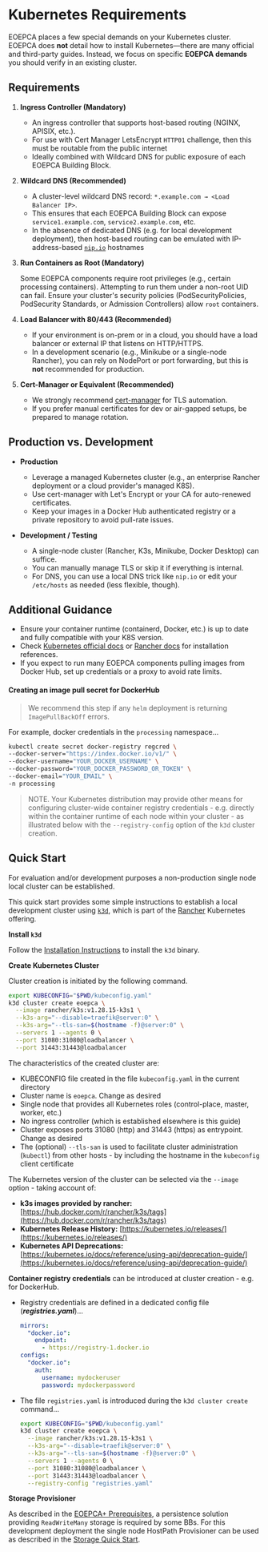 # Kubernetes Requirements

EOEPCA places a few special demands on your Kubernetes cluster. EOEPCA does **not** detail how to install Kubernetes—there are many official and third-party guides. Instead, we focus on specific **EOEPCA demands** you should verify in an existing cluster.

## Requirements

1. **Ingress Controller (Mandatory)**

    - An ingress controller that supports host-based routing (NGINX, APISIX, etc.).
    - For use with Cert Manager LetsEncrypt `HTTP01` challenge, then this must be routable from the public internet
    - Ideally combined with Wildcard DNS for public exposure of each EOEPCA Building Block.

2. **Wildcard DNS (Recommended)**

    - A cluster-level wildcard DNS record: `*.example.com → <Load Balancer IP>`.
    - This ensures that each EOEPCA Building Block can expose `service1.example.com`, `service2.example.com`, etc.
    - In the absence of dedicated DNS (e.g. for local development deployment), then host-based routing can be emulated with IP-address-based [`nip.io`](https://nip.io/) hostnames

3. **Run Containers as Root (Mandatory)**  

    Some EOEPCA components require root privileges (e.g., certain processing containers). Attempting to run them under a non-root UID can fail. Ensure your cluster's security policies (PodSecurityPolicies, PodSecurity Standards, or Admission Controllers) allow `root` containers.

4. **Load Balancer with 80/443 (Recommended)**  

    - If your environment is on-prem or in a cloud, you should have a load balancer or external IP that listens on HTTP/HTTPS. 
    - In a development scenario (e.g., Minikube or a single-node Rancher), you can rely on NodePort or port forwarding, but this is **not** recommended for production.

5. **Cert-Manager or Equivalent (Recommended)**  

    - We strongly recommend [cert-manager](https://cert-manager.io/) for TLS automation. 
    - If you prefer manual certificates for dev or air-gapped setups, be prepared to manage rotation.

## Production vs. Development

- **Production**  

    - Leverage a managed Kubernetes cluster (e.g., an enterprise Rancher deployment or a cloud provider's managed K8S).  
    - Use cert-manager with Let's Encrypt or your CA for auto-renewed certificates.  
    - Keep your images in a Docker Hub authenticated registry or a private repository to avoid pull-rate issues.

- **Development / Testing**

    - A single-node cluster (Rancher, K3s, Minikube, Docker Desktop) can suffice.  
    - You can manually manage TLS or skip it if everything is internal.  
    - For DNS, you can use a local DNS trick like `nip.io` or edit your `/etc/hosts` as needed (less flexible, though).


## Additional Guidance

- Ensure your container runtime (containerd, Docker, etc.) is up to date and fully compatible with your K8S version.
- Check [Kubernetes official docs](https://kubernetes.io/docs/setup/) or [Rancher docs](https://rancher.com/docs/rke/latest/en/) for installation references.
- If you expect to run many EOEPCA components pulling images from Docker Hub, set up credentials or a proxy to avoid rate limits.

#### Creating an image pull secret for DockerHub

> We recommend this step if any `helm` deployment is returning `ImagePullBackOff` errors.

For example, docker credentials in the `processing` namespace...

```bash
kubectl create secret docker-registry regcred \
--docker-server="https://index.docker.io/v1/" \
--docker-username="YOUR_DOCKER_USERNAME" \
--docker-password="YOUR_DOCKER_PASSWORD_OR_TOKEN" \
--docker-email="YOUR_EMAIL" \
-n processing
```

> NOTE. Your Kubernetes distribution may provide other means for configuring cluster-wide container registry credentials - e.g. directly within the container runtime of each node within your cluster - as illustrated below with the `--registry-config` option of the `k3d` cluster creation.

## Quick Start

For evaluation and/or development purposes a non-production single node local cluster can be established.

This quick start provides some simple instructions to establish a local development cluster using [`k3d`](https://k3d.io/), which is part of the [Rancher](https://www.rancher.com/quick-start) Kubernetes offering.

**Install `k3d`**

Follow the [Installation Instructions](https://k3d.io/stable/#releases) to install the `k3d` binary.

**Create Kubernetes Cluster**

Cluster creation is initiated by the following command.

```bash
export KUBECONFIG="$PWD/kubeconfig.yaml"
k3d cluster create eoepca \
  --image rancher/k3s:v1.28.15-k3s1 \
  --k3s-arg="--disable=traefik@server:0" \
  --k3s-arg="--tls-san=$(hostname -f)@server:0" \
  --servers 1 --agents 0 \
  --port 31080:31080@loadbalancer \
  --port 31443:31443@loadbalancer
```

The characteristics of the created cluster are:

* KUBECONFIG file created in the file `kubeconfig.yaml` in the current directory
* Cluster name is `eoepca`. Change as desired
* Single node that provides all Kubernetes roles (control-place, master, worker, etc.)
* No ingress controller (which is established elsewhere is this guide)
* Cluster exposes ports 31080 (http) and 31443 (https) as entrypoint. Change as desired
* The (optional) `--tls-san` is used to facilitate cluster administration (`kubectl`) from other hosts - by including the hostname in the `kubeconfig` client certificate

The Kubernetes version of the cluster can be selected via the `--image` option - taking account of:

* **k3s images provided by rancher:** [https://hub.docker.com/r/rancher/k3s/tags](https://hub.docker.com/r/rancher/k3s/tags)
* **Kubernetes Release History:** [https://kubernetes.io/releases/](https://kubernetes.io/releases/)
* **Kubernetes API Deprecations:** [https://kubernetes.io/docs/reference/using-api/deprecation-guide/](https://kubernetes.io/docs/reference/using-api/deprecation-guide/)

**Container registry credentials** can be introduced at cluster creation - e.g. for DockerHub.

* Registry credentials are defined in a dedicated config file (**_registries.yaml_**)...

    ```yaml
    mirrors:
      "docker.io":
        endpoint:
          - https://registry-1.docker.io
    configs:
      "docker.io":
        auth:
          username: mydockeruser
          password: mydockerpassword
    ```

* The file `registries.yaml` is introduced during the `k3d cluster create` command...

    ```bash
    export KUBECONFIG="$PWD/kubeconfig.yaml"
    k3d cluster create eoepca \
      --image rancher/k3s:v1.28.15-k3s1 \
      --k3s-arg="--disable=traefik@server:0" \
      --k3s-arg="--tls-san=$(hostname -f)@server:0" \
      --servers 1 --agents 0 \
      --port 31080:31080@loadbalancer \
      --port 31443:31443@loadbalancer \
      --registry-config "registries.yaml"
    ```

**Storage Provisioner**

As described in the [EOEPCA+ Prerequisites](storage.md), a persistence solution providing `ReadWriteMany` storage is required by some BBs. For this development deployment the single node HostPath Provisioner can be used as described in the [Storage Quick Start](storage.md#quick-start).
